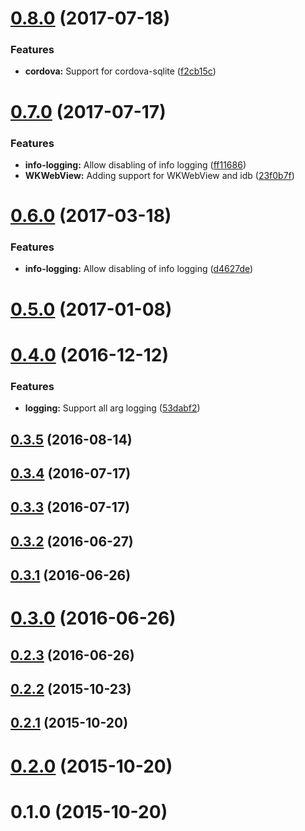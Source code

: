 <a name="0.8.0"></a>
# [0.8.0](https://github.com/hypery2k/angular-pouchdb-logger/compare/v0.7.0...v0.8.0) (2017-07-18)


### Features

* **cordova:** Support for cordova-sqlite ([f2cb15c](https://github.com/hypery2k/angular-pouchdb-logger/commit/f2cb15c))



<a name="0.7.0"></a>
# [0.7.0](https://github.com/hypery2k/angular-pouchdb-logger/compare/v0.6.0...v0.7.0) (2017-07-17)


### Features

* **info-logging:** Allow disabling of info logging ([ff11686](https://github.com/hypery2k/angular-pouchdb-logger/commit/ff11686))
* **WKWebView:** Adding support for WKWebView and idb ([23f0b7f](https://github.com/hypery2k/angular-pouchdb-logger/commit/23f0b7f))



<a name="0.6.0"></a>
# [0.6.0](https://github.com/hypery2k/angular-pouchdb-logger/compare/v0.5.0...v0.6.0) (2017-03-18)


### Features

* **info-logging:** Allow disabling of info logging ([d4627de](https://github.com/hypery2k/angular-pouchdb-logger/commit/d4627de))



<a name="0.5.0"></a>
# [0.5.0](https://github.com/hypery2k/angular-pouchdb-logger/compare/v0.4.0...v0.5.0) (2017-01-08)



<a name="0.4.0"></a>
# [0.4.0](https://github.com/hypery2k/angular-pouchdb-logger/compare/0.3.5...v0.4.0) (2016-12-12)


### Features

* **logging:** Support all arg logging ([53dabf2](https://github.com/hypery2k/angular-pouchdb-logger/commit/53dabf2))



<a name="0.3.5"></a>
## [0.3.5](https://github.com/hypery2k/angular-pouchdb-logger/compare/v0.3.4...0.3.5) (2016-08-14)



<a name="0.3.4"></a>
## [0.3.4](https://github.com/hypery2k/angular-pouchdb-logger/compare/v0.3.3...v0.3.4) (2016-07-17)



<a name="0.3.3"></a>
## [0.3.3](https://github.com/hypery2k/angular-pouchdb-logger/compare/v0.3.2...v0.3.3) (2016-07-17)



<a name="0.3.2"></a>
## [0.3.2](https://github.com/hypery2k/angular-pouchdb-logger/compare/v0.3.1...v0.3.2) (2016-06-27)



<a name="0.3.1"></a>
## [0.3.1](https://github.com/hypery2k/angular-pouchdb-logger/compare/v0.3.0...v0.3.1) (2016-06-26)



<a name="0.3.0"></a>
# [0.3.0](https://github.com/hypery2k/angular-pouchdb-logger/compare/v0.2.3...v0.3.0) (2016-06-26)



<a name="0.2.3"></a>
## [0.2.3](https://github.com/hypery2k/angular-pouchdb-logger/compare/v0.2.2...v0.2.3) (2016-06-26)



<a name="0.2.2"></a>
## [0.2.2](https://github.com/hypery2k/angular-pouchdb-logger/compare/v0.2.1...v0.2.2) (2015-10-23)



<a name="0.2.1"></a>
## [0.2.1](https://github.com/hypery2k/angular-pouchdb-logger/compare/v0.2.0...v0.2.1) (2015-10-20)



<a name="0.2.0"></a>
# [0.2.0](https://github.com/hypery2k/angular-pouchdb-logger/compare/v0.1.0...v0.2.0) (2015-10-20)



<a name="0.1.0"></a>
# 0.1.0 (2015-10-20)



